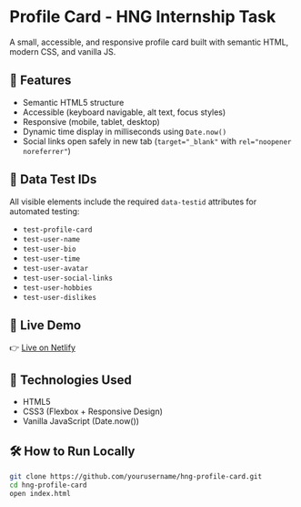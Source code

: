 # Profile Card - HNG Internship Task

A small, accessible, and responsive profile card built with semantic HTML, modern CSS, and vanilla JS.

## 🧩 Features
- Semantic HTML5 structure
- Accessible (keyboard navigable, alt text, focus styles)
- Responsive (mobile, tablet, desktop)
- Dynamic time display in milliseconds using `Date.now()`
- Social links open safely in new tab (`target="_blank"` with `rel="noopener noreferrer"`)

## 🧠 Data Test IDs
All visible elements include the required `data-testid` attributes for automated testing:
- `test-profile-card`
- `test-user-name`
- `test-user-bio`
- `test-user-time`
- `test-user-avatar`
- `test-user-social-links`
- `test-user-hobbies`
- `test-user-dislikes`

## 🚀 Live Demo
👉 [Live on Netlify](https://your-netlify-link.netlify.app)

## 🧰 Technologies Used
- HTML5
- CSS3 (Flexbox + Responsive Design)
- Vanilla JavaScript (Date.now())

## 🛠️ How to Run Locally
```bash
git clone https://github.com/yourusername/hng-profile-card.git
cd hng-profile-card
open index.html